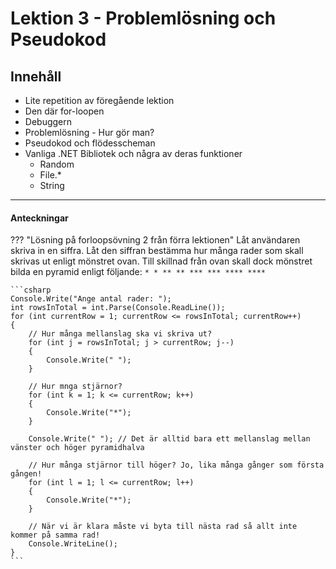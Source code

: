 # Lektion 3 - Problemlösning och Pseudokod

## Innehåll

* Lite repetition av föregående lektion
* Den där for-loopen
* Debuggern
* Problemlösning - Hur gör man?
* Pseudokod och flödesscheman
* Vanliga .NET Bibliotek och några av deras funktioner
    * Random
    * File.*
    * String

---

#### Anteckningar

??? "Lösning på forloopsövning 2 från förra lektionen"
    Låt användaren skriva in en siffra. Låt den siffran bestämma hur många rader som skall skrivas ut enligt mönstret ovan. Till skillnad från ovan skall dock mönstret bilda en pyramid enligt följande:
    ```
       * *
      ** **
     *** ***
    **** ****
    ```

    ```csharp
    Console.Write("Ange antal rader: ");
    int rowsInTotal = int.Parse(Console.ReadLine());
    for (int currentRow = 1; currentRow <= rowsInTotal; currentRow++)
    {
        // Hur många mellanslag ska vi skriva ut?
        for (int j = rowsInTotal; j > currentRow; j--)
        {
            Console.Write(" ");
        }

        // Hur mnga stjärnor?
        for (int k = 1; k <= currentRow; k++)
        {
            Console.Write("*");
        }

        Console.Write(" "); // Det är alltid bara ett mellanslag mellan vänster och höger pyramidhalva

        // Hur många stjärnor till höger? Jo, lika många gånger som första gången!
        for (int l = 1; l <= currentRow; l++)
        {
            Console.Write("*");
        }

        // När vi är klara måste vi byta till nästa rad så allt inte kommer på samma rad!
        Console.WriteLine();
    }
    ```